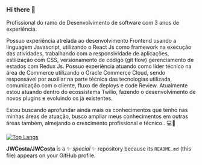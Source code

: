 ### Hi there 👋
Profissional do ramo de Desenvolvimento de software com 3 anos de experiência.

Possuo experiência atrelada ao desenvolvimento Frontend usando a linguagem Javascript, utilizando o React Js como framework na execução das atividades, trabalhando com a responsividade de aplicações, estilização com CSS, versionamento de código (git flow) gerenciamento de estados com Redux Js.
Possuo experiência atuando como líder técnico na área de Commerce utilizando o Oracle Commerce Cloud, sendo responsável por auxiliar na parte técnica das tecnologias utilizada, comunicação com o cliente, fluxo de deploys e code Review. Atualmente estou atuando dentro do ecossistema Twilio, fazendo o desenvolvimento de novos plugins e evoluindo os já existentes.

Estou buscando aprofundar ainda mais os conhecimentos que tenho nas minhas áreas de atuação, busco ampliar meus conhecimentos em outras áreas também, almejando o crescimento profissional e técnico.. 💻🚀

[![Top Langs](https://github-readme-stats.vercel.app/api/top-langs/?username=JWCosta)](https://github.com/anuraghazra/github-readme-stats)
<!--<div style="margin-left: 10px; width: 500px">
<img alt="JWCosta" src="https://github-readme-stats.codestackr.vercel.app/api?username=JWCosta&show_icons=true&hide_border=true&theme=dark" />
</div>-->

**JWCosta/JWCosta** is a ✨ _special_ ✨ repository because its `README.md` (this file) appears on your GitHub profile.

<!--Here are some ideas to get you started:

- 🔭 I’m currently working on ...
- 🌱 I’m currently learning ...
- 👯 I’m looking to collaborate on ...
- 🤔 I’m looking for help with ...
- 💬 Ask me about ...
- 📫 How to reach me: ...
- 😄 Pronouns: ...
- ⚡ Fun fact: ...-->
